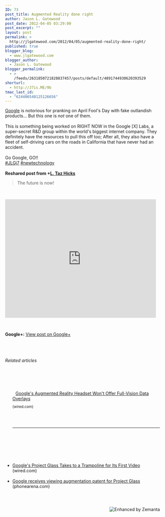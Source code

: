 ```yaml
---
ID: 73
post_title: Augmented Reality done right
author: Jason L. Gatewood
post_date: 2012-04-05 03:29:00
post_excerpt: ""
layout: post
permalink: >
  http://jlgatewood.com/2012/04/05/augmented-reality-done-right/
published: true
blogger_blog:
  - www.jlgatewood.com
blogger_author:
  - Jason L. Gatewood
blogger_permalink:
  - >
    /feeds/2631850721828837457/posts/default/4891744930620393529
shorturl:
  - http://J7is.ME/9b
tmac_last_id:
  - "624406540125126656"
---
```

<a title="Google" href="http://google.com" rel="homepage" target="_blank">Google</a> is notorious for pranking on April Fool's Day with fake outlandish products... But this one is <em>not</em> one of them.<br /><br />This is something being worked on RIGHT NOW in the Google [X] Labs, a super-secret R&D group within the world's biggest internet company. They definitely have the resources to pull this off too; After all, they also have a fleet of self-driving cars on the roads in California that have never had an accident.<br /><br />Go Google, GO!!<br /><a href="https://plus.google.com/s/%23JLGj7">#JLGj7</a> <a href="https://plus.google.com/s/%23newtechnology">#newtechnology</a><br /><br /><strong>Reshared post from +<a href="https://plus.google.com/108599058013377623120">L. Taz Hicks</a></strong><br /><blockquote>The future is now!</blockquote><br /><p style="clear: both;"><iframe src="http://www.youtube.com/v/9c6W4CCU9M4?hl=en&fs=1" frameborder="0" width="97.5%" height="385"></iframe></p><br /><p style="clear: both;"><strong>Google+:</strong> <a href="https://plus.google.com/108098330393589915102/posts/6bCtH7S4cmg" target="_new">View post on Google+</a></p><br /> <br /><h6 style="font-size: 1em;">Related articles</h6><br /><ul style="margin-left: 0;"><br />	<li style="overflow: hidden; list-style: none; margin-top: 10px;"><a href="http://www.wired.com/gadgetlab/2012/05/googles-augmented-reality-headset-wont-offer-full-vision-data-overlays/" target="_blank"><img style="padding: 0; margin: 0 10px 10px 0; border: 0; display: block; float: left;" src="http://i.zemanta.com/89083421_80_80.jpg" alt="" /></a><a style="display: block;" href="http://www.wired.com/gadgetlab/2012/05/googles-augmented-reality-headset-wont-offer-full-vision-data-overlays/" target="_blank">Google's Augmented Reality Headset Won't Offer Full-Vision Data Overlays</a><span style="display: block; font-size: 12px; margin: 10px 0 10px 0;">(wired.com)</span><br /><div style="clear: both;"><br /><br /><hr style="margin: 0;" /><br /><br /></div></li><br /></ul><br /><ul><br />	<li><a href="http://www.wired.com/gadgetlab/2012/05/googles-project-glass-takes-to-a-trampoline-for-its-first-video/" target="_blank">Google's Project Glass Takes to a Trampoline for Its First Video</a> (wired.com)</li><br />	<li><a href="http://www.phonearena.com/news/Google-receives-viewing-augmentation-patent-for-Project-Glass_id30683" target="_blank">Google receives viewing augmentation patent for Project Glass</a> (phonearena.com)</li><br /></ul><br /><div style="margin-top: 10px; height: 15px;"><a title="Enhanced by Zemanta" href="http://www.zemanta.com/?px"><img class="zemanta-pixie-img" style="border: none; float: right;" src="http://img.zemanta.com/zemified_e.png?x-id=1d38198e-1183-4747-a2a7-9fbf423a53ee" alt="Enhanced by Zemanta" /></a></div>